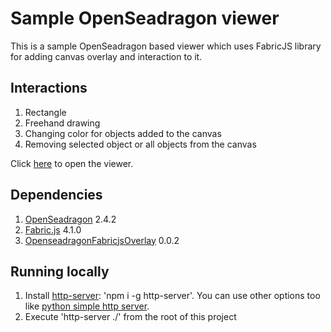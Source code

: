 # Sample OpenSeadragon viewer

This is a sample OpenSeadragon based viewer which uses FabricJS library for adding canvas overlay and interaction to it. 

## Interactions 

1. Rectangle
2. Freehand drawing
3. Changing color for objects added to the canvas
4. Removing selected object or all objects from the canvas

Click [here](https://amey2014.github.io) to open the viewer.

## Dependencies
1. [OpenSeadragon](http://openseadragon.github.io) 2.4.2
2. [Fabric.js](http://fabricjs.com/) 4.1.0
3. [OpenseadragonFabricjsOverlay](https://github.com/altert/OpenseadragonFabricjsOverlay) 0.0.2

## Running locally
1. Install [http-server](https://www.npmjs.com/package/http-server): 'npm i -g http-server'. You can use other options too like [python simple http server](https://www.pythonforbeginners.com/modules-in-python/how-to-use-simplehttpserver).
2. Execute 'http-server ./' from the root of this project


